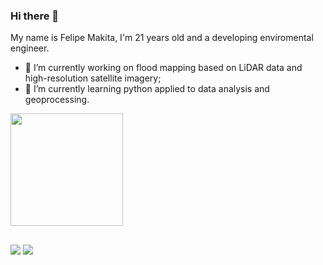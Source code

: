 ### Hi there 👋

My name is Felipe Makita, I'm 21 years old and a developing enviromental engineer.

- 🔭 I’m currently working on flood mapping based on LiDAR data and high-resolution satellite imagery;
- 🌱 I’m currently learning python applied to data analysis and geoprocessing.

<div>
  <a href="https://github.com/felipemakita">
  <img height="180em" src="https://github-readme-stats.vercel.app/api?username=felipemakita&show_icons=true&theme=dark&include_all_commits=true&count_private=true"/>
  <!--
    <img height="145em" src="https://github-readme-stats.vercel.app/api/top-langs/?username=felipemakita&layout=compact&langs_count=7&theme=dark"/>
  -->
</div>

  ##
  
<div>
  <a href = "mailto:felipe.makita@unesp.br"><img src="https://img.shields.io/badge/-Gmail-%23333?style=for-the-badge&logo=gmail&logoColor=white" target="_blank"></a>
  <a href="https://www.linkedin.com/in/felipemakita" target="_blank"><img src="https://img.shields.io/badge/-LinkedIn-%230077B5?style=for-the-badge&logo=linkedin&logoColor=white" target="_blank"></a>   
</div>

